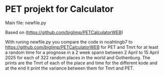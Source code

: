 # PET projekt for Calculator
  
Main file: newfile.py

Based on (https://github.com/biglimp/PETCalculatorWEB)

With runing newfile.py you compare the code in noahtingb7 to https://github.com/biglimp/PETCalculatorWEB for PET and Tmrt for at least a random time for a prognose in a 2 week spann between 2 April to 15 April 2025 for each of 322 random places in the world and Gothenburg.
The prints are the Tmrt of each of the place and time for the different kode and at the end it print the variance between them for Tmrt and PET. 
